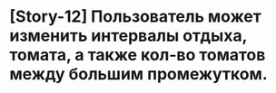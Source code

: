 # [Story-12] Пользователь может изменить интервалы отдыха, томата, а также кол-во томатов между большим промежутком.
